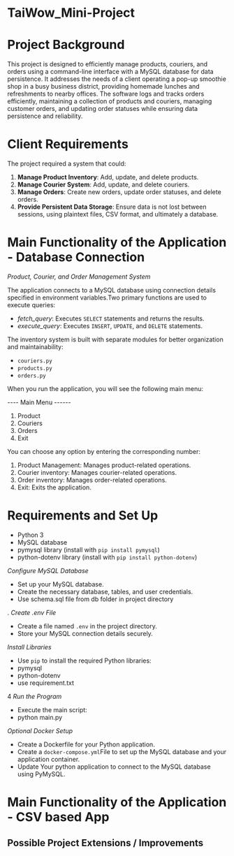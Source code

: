 # TaiWow_Mini-Project


# Project Background

This project is designed to efficiently manage products, couriers, and orders using a command-line interface with a MySQL database for data persistence. It addresses the needs of a client operating a pop-up smoothie shop in a busy business district, providing homemade lunches and refreshments to nearby offices. The software logs and tracks orders efficiently, maintaining a collection of products and couriers, managing customer orders, and updating order statuses while ensuring data persistence and reliability.

# Client Requirements

The project required a system that could:
1. **Manage Product Inventory**: Add, update, and delete products.
2. **Manage Courier System**: Add, update, and delete couriers.
3. **Manage Orders**: Create new orders, update order statuses, and delete orders.
4. **Provide Persistent Data Storage**: Ensure data is not lost between sessions, using plaintext files, CSV format, and ultimately a database.

# Main Functionality of the Application - Database Connection 

*Product, Courier, and Order Management System*

The application connects to a MySQL database using connection details specified in environment variables.Two primary functions are used to execute queries:

- *fetch_query*: Executes `SELECT` statements and returns the results.
- *execute_query*: Executes `INSERT`, `UPDATE`, and `DELETE` statements.

The inventory system is built with separate modules for better organization and maintainability:
- `couriers.py`
- `products.py`
- `orders.py`

When you run the application, you will see the following main menu:

---- Main Menu ------
1. Product
2. Couriers
3. Orders
0. Exit

You can choose any option by entering the corresponding number:

1. Product Management: Manages product-related operations.
2. Courier inventory: Manages courier-related operations.
3. Order inventory: Manages order-related operations.
0. Exit: Exits the application.

# Requirements and Set Up
- Python 3 
- MySQL database 
- pymysql library (install with `pip install pymysql`)
- python-dotenv library (install with `pip install python-dotenv`)

 *Configure MySQL Database* 
   - Set up your MySQL database.
   - Create the necessary database, tables, and user credentials.
   - Use schema.sql file from db folder in project directory

. *Create .env File* 
   - Create a file named `.env` in the project directory.
   - Store your MySQL connection details securely.

 *Install Libraries*
   - Use `pip` to install the required Python libraries: 
   -  pymysql 
   - python-dotenv
   - use requirement.txt
   
4 *Run the Program* 
   - Execute the main script:
   - python main.py
   
*Optional Docker Setup*

 - Create a Dockerfile for your Python application.
 - Create a `docker-compose.yml`File to set up the MySQL database and your application container.
 - Update Your python application to connect to the MySQL database using PyMySQL.


# Main Functionality of the Application - CSV based App


## Possible Project Extensions / Improvements




